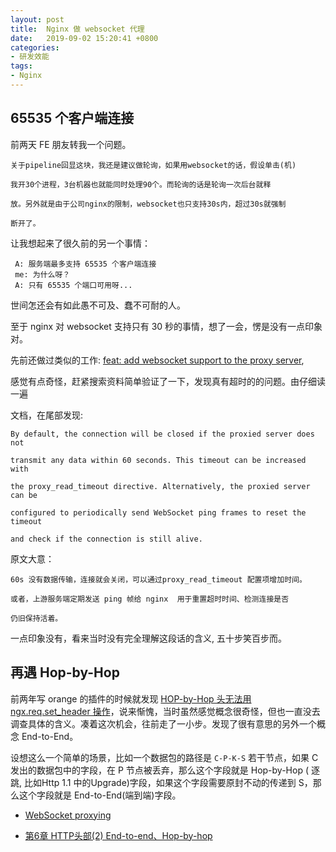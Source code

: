 ```yaml
---
layout: post
title:  Nginx 做 websocket 代理
date:   2019-09-02 15:20:41 +0800
categories: 
- 研发效能
tags: 
- Nginx
---
```


## 65535 个客户端连接

前两天 FE 朋友转我一个问题。

```
关于pipeline回显这块，我还是建议做轮询，如果用websocket的话，假设单击(机)

我开30个进程，3台机器也就能同时处理90个。而轮询的话是轮询一次后台就释

放。另外就是由于公司nginx的限制，websocket也只支持30s内，超过30s就强制

断开了。
```

让我想起来了很久前的另一个事情：

```
 A: 服务端最多支持 65535 个客户端连接
 me: 为什么呀？
 A: 只有 65535 个端口可用呀...
```

世间怎还会有如此愚不可及、蠢不可耐的人。

至于 nginx 对 websocket 支持只有 30 秒的事情，想了一会，愣是没有一点印象对。

先前还做过类似的工作: [feat: add websocket support to the proxy server](https://github.com/orlabs/orange/pull/106/files，),

感觉有点奇怪，赶紧搜索资料简单验证了一下，发现真有超时的的问题。由仔细读一遍

文档，在尾部发现:

```
By default, the connection will be closed if the proxied server does not

transmit any data within 60 seconds. This timeout can be increased with 

the proxy_read_timeout directive. Alternatively, the proxied server can be

configured to periodically send WebSocket ping frames to reset the timeout 

and check if the connection is still alive. 
```

原文大意：

```
60s 没有数据传输，连接就会关闭，可以通过proxy_read_timeout 配置项增加时间。

或者，上游服务端定期发送 ping 帧给 nginx  用于重置超时时间、检测连接是否

仍旧保持活着。
```

一点印象没有，看来当时没有完全理解这段话的含义, 五十步笑百步而。

##  再遇 Hop-by-Hop

前两年写 orange 的插件的时候就发现 [HOP-by-Hop 头无法用 ngx.req.set_header 操作](https://github.com/thisverygoodhhhh/orange/wiki/%E8%AF%B7%E6%B1%82%E5%A4%B4%E4%BF%AE%E6%94%B9#%E6%B3%A8%E6%84%8F%E4%BA%8B%E9%A1%B9%E6%80%BB%E7%BB%93)，说来惭愧，当时虽然感觉概念很奇怪，但也一直没去调查具体的含义。凑着这次机会，往前走了一小步。发现了很有意思的另外一个概念 End-to-End。

设想这么一个简单的场景，比如一个数据包的路径是 `C-P-K-S` 若干节点，如果 C 发出的数据包中的字段，在 P 节点被丢弃，那么这个字段就是 Hop-by-Hop ( 逐跳, 比如Http 1.1 中的Upgrade)字段，如果这个字段需要原封不动的传递到 S，那么这个字段就是 End-to-End(端到端)字段。



- [WebSocket proxying](https://nginx.org/en/docs/http/websocket.html)

- [第6章 HTTP头部(2) End-to-end、Hop-by-hop](https://blog.csdn.net/u010369338/article/details/69397307)

